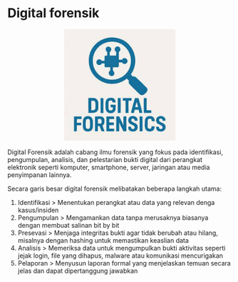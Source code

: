 # Digital forensik

<p align="center">
  <img src="../assets/df.jpeg" width="250">
</p>

Digital Forensik adalah cabang ilmu forensik yang fokus pada identifikasi, pengumpulan, analisis, dan pelestarian bukti digital dari perangkat elektronik seperti komputer, smartphone, server, jaringan atau media penyimpanan lainnya.

Secara garis besar digital forensik melibatakan beberapa langkah utama:

1. Identifikasi > Menentukan perangkat atau data yang relevan denga kasus/insiden
2. Pengumpulan  > Mengamankan data tanpa merusaknya biasanya dengan membuat salinan bit by bit
3. Presevasi > Menjaga integritas bukti agar tidak berubah atau hilang, misalnya dengan hashing untuk memastikan keaslian data
4. Analisis > Memeriksa data untuk mengumpulkan bukti aktivitas seperti jejak login, file yang dihapus, malware atau komunikasi mencurigakan
5. Pelaporan > Menyusun laporan formal yang menjelaskan temuan secara jelas dan dapat dipertanggung jawabkan  
